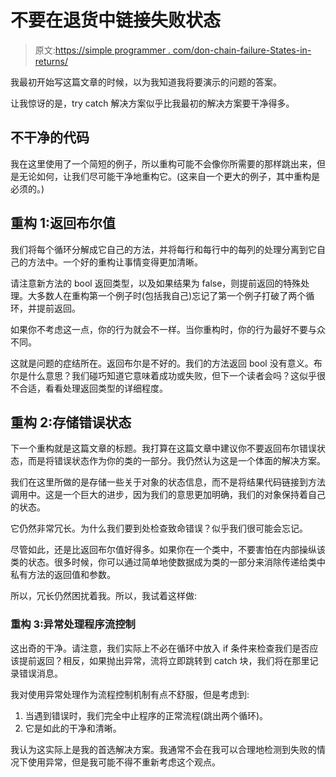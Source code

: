 # 不要在退货中链接失败状态

> 原文:[https://simple programmer . com/don-chain-failure-States-in-returns/](https://simpleprogrammer.com/dont-chain-failure-states-in-returns/)

我最初开始写这篇文章的时候，以为我知道我将要演示的问题的答案。

让我惊讶的是，try catch 解决方案似乎比我最初的解决方案要干净得多。

## 不干净的代码

我在这里使用了一个简短的例子，所以重构可能不会像你所需要的那样跳出来，但是无论如何，让我们尽可能干净地重构它。(这来自一个更大的例子，其中重构是必须的。)

## 重构 1:返回布尔值

我们将每个循环分解成它自己的方法，并将每行和每行中的每列的处理分离到它自己的方法中。一个好的重构让事情变得更加清晰。

请注意新方法的 bool 返回类型，以及如果结果为 false，则提前返回的特殊处理。大多数人在重构第一个例子时(包括我自己)忘记了第一个例子打破了两个循环，并提前返回。

如果你不考虑这一点，你的行为就会不一样。当你重构时，你的行为最好不要与众不同。

这就是问题的症结所在。返回布尔是不好的。我们的方法返回 bool 没有意义。布尔是什么意思？我们碰巧知道它意味着成功或失败，但下一个读者会吗？这似乎很不合适，看看处理返回类型的详细程度。

## 重构 2:存储错误状态

下一个重构就是这篇文章的标题。我打算在这篇文章中建议你不要返回布尔错误状态，而是将错误状态作为你的类的一部分。我仍然认为这是一个体面的解决方案。

我们在这里所做的是存储一些关于对象的状态信息，而不是将结果代码链接到方法调用中。这是一个巨大的进步，因为我们的意思更加明确，我们的对象保持着自己的状态。

它仍然非常冗长。为什么我们要到处检查致命错误？似乎我们很可能会忘记。

尽管如此，还是比返回布尔值好得多。如果你在一个类中，不要害怕在内部操纵该类的状态。很多时候，你可以通过简单地使数据成为类的一部分来消除传递给类中私有方法的返回值和参数。

所以，冗长仍然困扰着我。所以，我试着这样做:

### 重构 3:异常处理程序流控制

这出奇的干净。请注意，我们实际上不必在循环中放入 if 条件来检查我们是否应该提前返回？相反，如果抛出异常，流将立即跳转到 catch 块，我们将在那里记录错误消息。

我对使用异常处理作为流程控制机制有点不舒服，但是考虑到:

1.  当遇到错误时，我们完全中止程序的正常流程(跳出两个循环)。
2.  它是如此的干净和清晰。

我认为这实际上是我的首选解决方案。我通常不会在我可以合理地检测到失败的情况下使用异常，但是我可能不得不重新考虑这个观点。